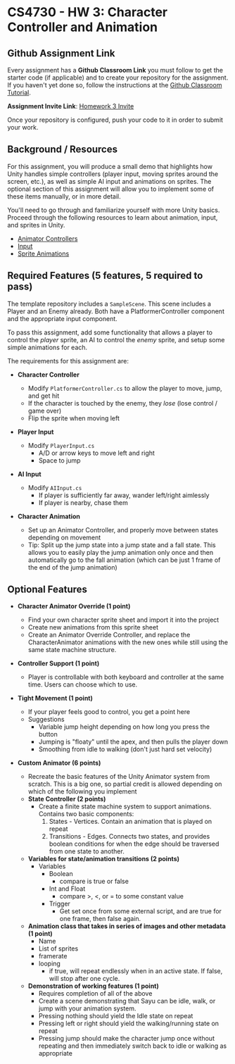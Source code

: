 CS4730 - HW 3: Character Controller and Animation
===============================

<a name="background"></a>Github Assignment Link
---------------------------------------

Every assignment has a **Github Classroom Link** you must follow to get the starter code (if applicable) and to create your repository for the assignment. If you haven't yet done so, follow the instructions at the [Github Classroom Tutorial](./githubclassroom.html).

**Assignment Invite Link**: [Homework 3 Invite](https://classroom.github.com/a/lbiWercC)

Once your repository is configured, push your code to it in order to submit your work.

<a name="background"></a>Background / Resources
---------------------------------------

For this assignment, you will produce a small demo that highlights how Unity handles simple controllers (player input, moving sprites around the screen, etc.), as well as simple AI input and animations on sprites. The optional section of this assignment will allow you to implement some of these items manually, or in more detail.

You'll need to go through and familiarize yourself with more Unity basics. Proceed through the following resources to learn about animation, input, and sprites in Unity.

- [Animator Controllers](https://docs.unity3d.com/Manual/AnimatorControllers.html)
- [Input](https://docs.unity3d.com/Manual/Input.html)
- [Sprite Animations](https://learn.unity.com/tutorial/introduction-to-sprite-animations)

<a name="required"></a>Required Features (5 features, 5 required to pass)
---------------------------------------

The template repository includes a `SampleScene`. This scene includes a Player and an Enemy already. Both have a PlatformerController component and the appropriate input component.

To pass this assignment, add some functionality that allows a player to control the *player* sprite, an AI to control the *enemy* sprite, and setup some simple animations for each.

The requirements for this assignment are:

- **Character Controller**
  - Modify `PlatformerController.cs` to allow the player to move, jump, and get hit
  - If the character is touched by the enemy, they *lose* (lose control / game over)
  - Flip the sprite when moving left
  
- **Player Input**
  - Modify `PlayerInput.cs`
      - A/D or arrow keys to move left and right
      - Space to jump

- **AI Input**
  - Modify `AIInput.cs`
      - If player is sufficiently far away, wander left/right aimlessly
      - If player is nearby, chase them

- **Character Animation**
  - Set up an Animator Controller, and properly move between states depending on movement
  - Tip: Split up the jump state into a jump state and a fall state. This allows you to easily play the jump animation only once and then automatically go to the fall animation (which can be just 1 frame of the end of the jump animation)




<a name="optional"></a>Optional Features
---------------------------------------- 


- **Character Animator Override (1 point)**
  - Find your own character sprite sheet and import it into the project
  - Create new animations from this sprite sheet
  - Create an Animator Override Controller, and replace the CharacterAnimator animations with the new ones while still using the same state machine structure.

- **Controller Support (1 point)**
  - Player is controllable with both keyboard and controller at the same time. Users can choose which to use.

- **Tight Movement (1 point)**
  - If your player feels good to control, you get a point here
  - Suggestions
    - Variable jump height depending on how long you press the button
    - Jumping is "floaty" until the apex, and then pulls the player down
    - Smoothing from idle to walking (don't just hard set velocity)

- **Custom Animator (6 points)**
  - Recreate the basic features of the Unity Animator system from scratch. This is a big one, so partial credit is allowed depending on which of the following you implement
  - **State Controller (2 points)**
    - Create a finite state machine system to support animations. Contains two basic components:
      1) States - Vertices. Contain an animation that is played on repeat
      2) Transitions - Edges. Connects two states, and provides boolean conditions for when the edge should be traversed from one state to another.
  - **Variables for state/animation transitions (2 points)**
    - Variables
      - Boolean
        - compare is true or false
      - Int and Float
        - compare >, <, or = to some constant value
      - Trigger
        - Get set once from some external script, and are true for one frame, then false again.
  - **Animation class that takes in series of images and other metadata (1 point)**
    - Name
    - List of sprites
    - framerate
    - looping
      - if true, will repeat endlessly when in an active state. If false, will stop after one cycle.
  - **Demonstration of working features (1 point)**
    - Requires completion of all of the above
    - Create a scene demonstrating that Sayu can be idle, walk, or jump with your animation system.
    - Pressing nothing should yield the Idle state on repeat
    - Pressing left or right should yield the walking/running state on repeat
    - Pressing jump should make the character jump once without repeating and then immediately switch back to idle or walking as appropriate






